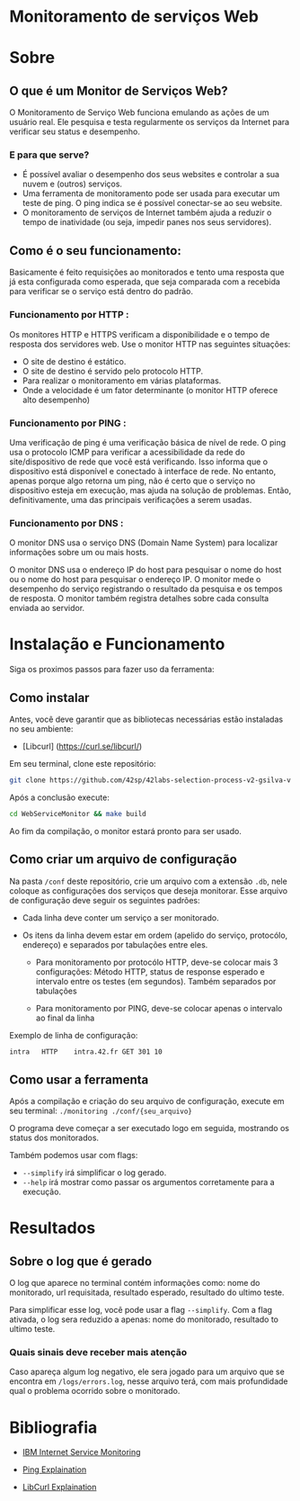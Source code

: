 # Monitoramento de serviços Web

# Sobre

## O que é um Monitor de Serviços Web?
 O Monitoramento de Serviço Web funciona emulando as ações de um usuário real. Ele pesquisa e testa regularmente os serviços da Internet para verificar seu status e desempenho.

### E para que serve?
- É possível avaliar o desempenho dos seus websites e controlar a sua nuvem e (outros) serviços.
- Uma ferramenta de monitoramento pode ser usada para executar um teste de ping. O ping indica se é possível conectar-se ao seu website.
- O monitoramento de serviços de Internet também ajuda a reduzir o tempo de inatividade (ou seja, impedir panes nos seus servidores).

## Como é o seu funcionamento:
Basicamente é feito requisições ao monitorados e tento uma resposta que já esta configurada como esperada, que seja comparada com a recebida para verificar se o serviço está dentro do padrão. 

### Funcionamento por HTTP :
Os monitores HTTP e HTTPS verificam a disponibilidade e o tempo de resposta dos servidores web. Use o monitor HTTP nas seguintes situações:
- O site de destino é estático.
- O site de destino é servido pelo protocolo HTTP.
- Para realizar o monitoramento em várias plataformas.
- Onde a velocidade é um fator determinante (o monitor HTTP oferece alto desempenho)

### Funcionamento por PING :
Uma verificação de ping é uma verificação básica de nível de rede. O ping usa o protocolo ICMP para verificar a acessibilidade da rede do site/dispositivo de rede que você está verificando. Isso informa que o dispositivo está disponível e conectado à interface de rede. No entanto, apenas porque algo retorna um ping, não é certo que o serviço no dispositivo esteja em execução, mas ajuda na solução de problemas. Então, definitivamente, uma das principais verificações a serem usadas.


### Funcionamento por DNS :
O monitor DNS usa o serviço DNS (Domain Name System) para localizar informações sobre um ou mais hosts.

O monitor DNS usa o endereço IP do host para pesquisar o nome do host ou o nome do host para pesquisar o endereço IP. O monitor mede o desempenho do serviço registrando o resultado da pesquisa e os tempos de resposta. O monitor também registra detalhes sobre cada consulta enviada ao servidor.
#
# Instalação e Funcionamento
Siga os proximos passos para fazer uso da ferramenta: 
## Como instalar
Antes, você deve garantir que as bibliotecas necessárias estão instaladas no seu ambiente:

- [Libcurl] (https://curl.se/libcurl/)

Em seu terminal, clone este repositório:
```bash
git clone https://github.com/42sp/42labs-selection-process-v2-gsilva-v WebServiceMonitor
```
Após a conclusão execute:
```bash
cd WebServiceMonitor && make build
```
Ao fim da compilação, o monitor estará pronto para ser usado.

## Como criar um arquivo de configuração
Na pasta `/conf` deste repositório, crie um arquivo com a extensão `.db`, nele coloque as configurações dos serviços que deseja monitorar.
Esse arquivo de configuração deve seguir os seguintes padrões:

- Cada linha deve conter um serviço a ser monitorado.

- Os itens da linha devem estar em ordem (apelido do serviço, protocólo, endereço) e separados por tabulações entre eles.
	
	- Para monitoramento por protocólo HTTP, deve-se colocar mais 3 configurações: Método HTTP, status de response esperado e intervalo entre os testes (em segundos). Também separados por tabulações

	- Para monitoramento por PING, deve-se colocar apenas o intervalo ao final da linha

Exemplo de linha de configuração: 
```bash 
intra	HTTP	intra.42.fr	GET	301	10
```

## Como usar a ferramenta
Após a compilação e criação do seu arquivo de configuração, execute em seu terminal:
```./monitoring ./conf/{seu_arquivo}```

O programa deve começar a ser executado logo em seguida, mostrando os status dos monitorados.

Também podemos usar com flags: 
 - `--simplify` irá simplificar o log gerado.
 - `--help` irá mostrar como passar os argumentos corretamente para a execução.

#
# Resultados

## Sobre o log que é gerado

O log que aparece no terminal contém informações como: nome do monitorado, url requisitada, resultado esperado, resultado do ultimo teste.

Para simplificar esse log, você pode usar a flag `--simplify`. Com a flag ativada, o log sera reduzido a apenas: nome do monitorado, resultado to ultimo teste.

### Quais sinais deve receber mais atenção
Caso apareça algum log negativo, ele sera jogado para um arquivo que se encontra em `/logs/errors.log`, nesse arquivo terá, com mais profundidade qual o problema ocorrido sobre o monitorado.

#
# Bibliografia
- [IBM Internet Service Monitoring](https://www.ibm.com/docs/en/capm?topic=interface-available-internet-service-monitoring-monitors)

- [Ping Explaination](https://www.cloudradar.io/blog/web-monitoring-ping-vs-tcp-vs-http-checks)

- [LibCurl Explaination](https://curl.se/libcurl/)